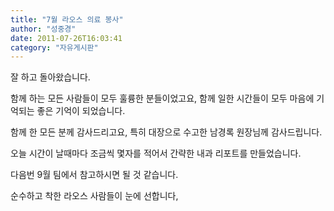 ```yaml
---
title: "7월 라오스 의료 봉사"
author: "성중경"
date: 2011-07-26T16:03:41
category: "자유게시판"
---
```


잘 하고 돌아왔습니다.

함께 하는 모든 사람들이 모두 훌륭한 분들이었고요, 함께 일한 시간들이 모두 마음에 기억되는 좋은 기억이 되었습니다.

함께 한 모든 분께 감사드리고요, 특히 대장으로 수고한 남경록 원장님께 감사드립니다.

오늘 시간이 날때마다 조금씩 몇자를 적어서 간략한 내과 리포트를 만들었습니다.

다음번 9월 팀에서 참고하시면 될 것 같습니다.

순수하고 착한 라오스 사람들이 눈에 선합니다,
